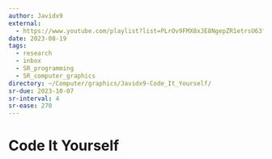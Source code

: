```yaml
---
author: Javidx9
external:
  - https://www.youtube.com/playlist?list=PLrOv9FMX8xJE8NgepZR1etrsU63fDDGxO
date: 2023-08-19
tags:
  - research
  - inbox
  - SR_programming
  - SR_computer_graphics
directory: ~/Computer/graphics/Javidx9-Code_It_Yourself/
sr-due: 2023-10-07
sr-interval: 4
sr-ease: 270
---
```


# Code It Yourself
